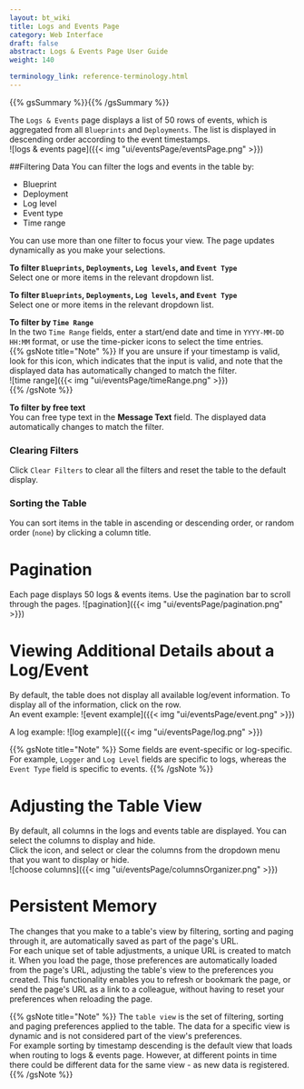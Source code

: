 ```yaml
---
layout: bt_wiki
title: Logs and Events Page
category: Web Interface
draft: false
abstract: Logs & Events Page User Guide
weight: 140

terminology_link: reference-terminology.html
---
```

{{% gsSummary %}}{{% /gsSummary %}}

The `Logs & Events` page displays a list of 50 rows of events, which is aggregated from all `Blueprints` and `Deployments`. The list is displayed in descending order according to the event timestamps.<br/>
![logs & events page]({{< img "ui/eventsPage/eventsPage.png" >}})


##Filtering Data
You can filter the logs and events in the table by:  
* Blueprint
* Deployment
* Log level
* Event type
* Time range




You can use more than one filter to focus your view. The page updates dynamically as you make your selections.


**To filter `Blueprints`, `Deployments`, `Log levels`, and `Event Type`**<br>
Select one or more items in the relevant dropdown list.



**To filter `Blueprints`, `Deployments`, `Log levels`, and `Event Type`**<br>
Select one or more items in the relevant dropdown list.


**To filter by `Time Range`**<br>
In the two `Time Range` fields, enter a start/end date and time in `YYYY-MM-DD HH:MM` format, or use the time-picker icons to select the time entries.<br>
{{% gsNote title="Note" %}}
If you are unsure if your timestamp is valid, look for this <i class="fa fa-calendar"></i> icon, which indicates that the input is valid, and note that the displayed data has automatically changed to match the filter.<br>
![time range]({{< img "ui/eventsPage/timeRange.png" >}})<br>
{{% /gsNote %}}  

**To filter by free text**<br>
You can free type text in the **Message Text** field. The displayed data automatically changes to match the filter.<br/>

### Clearing Filters
Click `Clear Filters` to clear all the filters and reset the table to the default display.

### Sorting the Table
You can sort items in the table in ascending or descending order, or random order (`none`) by clicking a column title.

# Pagination
Each page displays 50 logs & events items. Use the pagination bar to scroll through the pages.
![pagination]({{< img "ui/eventsPage/pagination.png" >}})<br>

# Viewing Additional Details about a Log/Event
By default, the table does not display all available log/event information. To display all of the information, click on the row.<br>
An event example:
![event example]({{< img "ui/eventsPage/event.png" >}})<br>

A log example:
![log example]({{< img "ui/eventsPage/log.png" >}})<br>

{{% gsNote title="Note" %}}
Some fields are event-specific or log-specific. For example, `Logger` and `Log Level` fields are specific to logs, whereas the `Event Type` field is specific to events.
{{% /gsNote %}}

# Adjusting the Table View
By default, all columns in the logs and events table are displayed. You can select the columns to display and hide.<br>
Click the <i class="fa fa-cog"></i> icon, and select or clear the columns from the dropdown menu that you want to display or hide.<br>
![choose columns]({{< img "ui/eventsPage/columnsOrganizer.png" >}})<br>


# Persistent Memory
The changes that you make to a table's view by filtering, sorting and paging through it, are automatically saved as part of the page's URL.<br>
For each unique set of table adjustments, a unique URL is created to match it. When you load the page, those preferences are automatically loaded from the page's URL, adjusting the table's view to the preferences you created. This functionality enables you to refresh or bookmark the page, or send the page's URL as a link to a colleague, without having to reset your preferences when reloading the page.

{{% gsNote title="Note" %}}
The `table view` is the set of filtering, sorting and paging preferences applied to the table. The data for a specific view is dynamic and is not considered part of the view's preferences.<br>
For example sorting by timestamp descending is the default view that loads when routing to logs & events page. However, at different points in time there could be different data for the same view - as new data is registered.
{{% /gsNote %}}